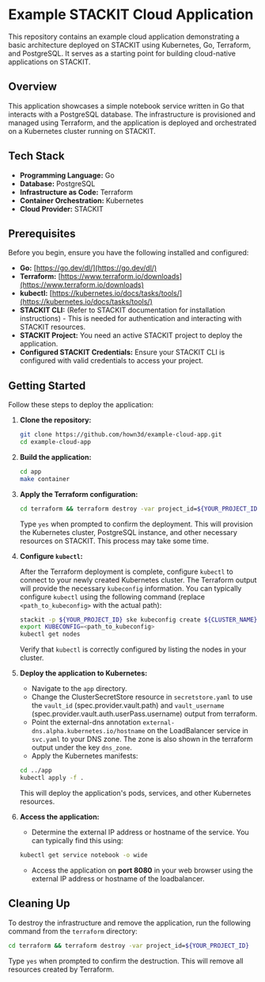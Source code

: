# Example STACKIT Cloud Application

This repository contains an example cloud application demonstrating a basic architecture deployed on STACKIT using Kubernetes, Go, Terraform, and PostgreSQL. It serves as a starting point for building cloud-native applications on STACKIT.

## Overview

This application showcases a simple notebook service written in Go that interacts with a PostgreSQL database. The infrastructure is provisioned and managed using Terraform, and the application is deployed and orchestrated on a Kubernetes cluster running on STACKIT.

## Tech Stack

* **Programming Language:** Go
* **Database:** PostgreSQL
* **Infrastructure as Code:** Terraform
* **Container Orchestration:** Kubernetes
* **Cloud Provider:** STACKIT

## Prerequisites

Before you begin, ensure you have the following installed and configured:

* **Go:**  [https://go.dev/dl/](https://go.dev/dl/)
* **Terraform:** [https://www.terraform.io/downloads](https://www.terraform.io/downloads)
* **kubectl:** [https://kubernetes.io/docs/tasks/tools/](https://kubernetes.io/docs/tasks/tools/)
* **STACKIT CLI:**  (Refer to STACKIT documentation for installation instructions) - This is needed for authentication and interacting with STACKIT resources.
* **STACKIT Project:** You need an active STACKIT project to deploy the application.
* **Configured STACKIT Credentials:**  Ensure your STACKIT CLI is configured with valid credentials to access your project.

## Getting Started

Follow these steps to deploy the application:

1. **Clone the repository:**

    ```bash
    git clone https://github.com/hown3d/example-cloud-app.git
    cd example-cloud-app
    ```

2. **Build the application:**

    ```bash
    cd app
    make container
    ```

2. **Apply the Terraform configuration:**

    ```bash
    cd terraform && terraform destroy -var project_id=${YOUR_PROJECT_ID}
    ```

    Type `yes` when prompted to confirm the deployment.  This will provision the Kubernetes cluster, PostgreSQL instance, and other necessary resources on STACKIT.  This process may take some time.

3. **Configure `kubectl`:**

    After the Terraform deployment is complete, configure `kubectl` to connect to your newly created Kubernetes cluster.  The Terraform output will provide the necessary `kubeconfig` information.  You can typically configure `kubectl` using the following command (replace `<path_to_kubeconfig>` with the actual path):

    ```bash
    stackit -p ${YOUR_PROJECT_ID} ske kubeconfig create ${CLUSTER_NAME} --login
    export KUBECONFIG=<path_to_kubeconfig>
    kubectl get nodes
    ```

    Verify that `kubectl` is correctly configured by listing the nodes in your cluster.

4. **Deploy the application to Kubernetes:**

    * Navigate to the `app` directory.
    * Change the ClusterSecretStore resource in `secretstore.yaml` to use the `vault_id` (spec.provider.vault.path) and `vault_username` (spec.provider.vault.auth.userPass.username) output from terraform.
    * Point the external-dns annotation `external-dns.alpha.kubernetes.io/hostname` on the LoadBalancer service in `svc.yaml` to your DNS zone. The zone is also shown in the terraform output under the key `dns_zone`.
    * Apply the Kubernetes manifests:

    ```bash
    cd ../app
    kubectl apply -f .
    ```

    This will deploy the application's pods, services, and other Kubernetes resources.

5. **Access the application:**

    * Determine the external IP address or hostname of the service.  You can typically find this using:

    ```bash
    kubectl get service notebook -o wide
    ```

    * Access the application on **port 8080** in your web browser using the external IP address or hostname of the loadbalancer.

## Cleaning Up

To destroy the infrastructure and remove the application, run the following command from the `terraform` directory:

```bash
cd terraform && terraform destroy -var project_id=${YOUR_PROJECT_ID}
```

Type `yes` when prompted to confirm the destruction.  This will remove all resources created by Terraform.

